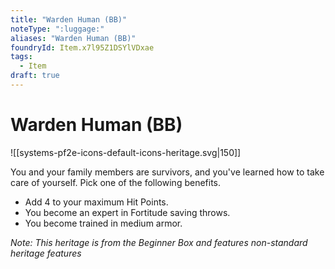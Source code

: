 ```yaml
---
title: "Warden Human (BB)"
noteType: ":luggage:"
aliases: "Warden Human (BB)"
foundryId: Item.x7l95Z1DSYlVDxae
tags:
  - Item
draft: true
---
```


# Warden Human (BB)
![[systems-pf2e-icons-default-icons-heritage.svg|150]]

You and your family members are survivors, and you've learned how to take care of yourself. Pick one of the following benefits.

*   Add 4 to your maximum Hit Points.
*   You become an expert in Fortitude saving throws.
*   You become trained in medium armor.

_Note: This heritage is from the Beginner Box and features non-standard heritage features_
